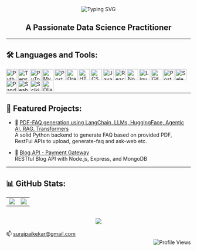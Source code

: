 <!-- Animated Header -->
<div align="center">
  <img src="https://readme-typing-svg.demolab.com/?font=Fira+Code&pause=1000&center=true&vCenter=true&repeat=true&width=500&lines=Hi,+I'm+Suraj+Paikekar!" alt="Typing SVG" />
  <br/>
  <h2><strong>A Passionate Data Science Practitioner</strong></h2>
</div>

---

## 🛠️ Languages and Tools:

<img align="left" alt="Python" width="30px" src="https://cdn.jsdelivr.net/gh/devicons/devicon/icons/python/python-original.svg" />
<img align="left" alt="TensorFlow" width="30px" src="https://cdn.jsdelivr.net/gh/devicons/devicon/icons/tensorflow/tensorflow-original.svg" />
<img align="left" alt="PyTorch" width="30px" src="https://cdn.jsdelivr.net/gh/devicons/devicon/icons/pytorch/pytorch-original.svg" />
<img align="left" alt="MySQL" width="30px" src="https://cdn.jsdelivr.net/gh/devicons/devicon/icons/mysql/mysql-original.svg" />
<img align="left" alt="PostgreSQL" width="30px" src="https://cdn.jsdelivr.net/gh/devicons/devicon/icons/postgresql/postgresql-original.svg" />
<img align="left" alt="Oracle" width="30px" src="https://cdn.jsdelivr.net/gh/devicons/devicon/icons/oracle/oracle-original.svg" />
<img align="left" alt="HTML5" width="30px" src="https://cdn.jsdelivr.net/gh/devicons/devicon/icons/html5/html5-original.svg" />
<img align="left" alt="CSS3" width="30px" src="https://cdn.jsdelivr.net/gh/devicons/devicon/icons/css3/css3-original.svg" />
<img align="left" alt="JavaScript" width="30px" src="https://cdn.jsdelivr.net/gh/devicons/devicon/icons/javascript/javascript-original.svg" />
<img align="left" alt="React" width="30px" src="https://cdn.jsdelivr.net/gh/devicons/devicon/icons/react/react-original.svg" />
<img align="left" alt="Node.js" width="30px" src="https://cdn.jsdelivr.net/gh/devicons/devicon/icons/nodejs/nodejs-original.svg" />
<img align="left" alt="Linux" width="30px" src="https://cdn.jsdelivr.net/gh/devicons/devicon/icons/linux/linux-original.svg" />
<img align="left" alt="Git" width="30px" src="https://cdn.jsdelivr.net/gh/devicons/devicon/icons/git/git-original.svg" />
<img align="left" alt="Postman" width="30px" src="https://www.vectorlogo.zone/logos/getpostman/getpostman-icon.svg" />
<img align="left" alt="Selenium" width="30px" src="https://upload.wikimedia.org/wikipedia/commons/d/d5/Selenium_Logo.png" />
<img align="left" alt="Pandas" width="30px" src="https://cdn.jsdelivr.net/gh/devicons/devicon/icons/pandas/pandas-original.svg" />
<img align="left" alt="Seaborn" width="30px" src="https://seaborn.pydata.org/_static/logo-wide-lightbg.svg" />
<img align="left" alt="Scikit-learn" width="30px" src="https://upload.wikimedia.org/wikipedia/commons/0/05/Scikit_learn_logo_small.svg" />
<img align="left" alt="Ollama" width="30px" src="https://avatars.githubusercontent.com/u/169668135?s=200&v=4" />

<br/><br/><br/>

---

## 📂 Featured Projects:

- 🔗 [PDF-FAQ generation using LangChain, LLMs, HuggingFace, Agentic AI, RAG, Transformers](https://github.com/surajpaikekar/ai-fastapi-pdf-faq)  
  A solid Python backend to generate FAQ based on provided PDF, RestFul APIs to upload, generate-faq and ask-web etc. 

- 🔗 [Blog API - Payment Gateway](https://github.com/surajpaikekar/payment-gateway)  
  RESTful Blog API with Node.js, Express, and MongoDB

---

## 📊 GitHub Stats:

<div align="center">
  <table>
    <tr>
      <td>
        <img src="https://github-readme-stats.vercel.app/api/top-langs/?username=surajpaikekar&layout=compact&theme=radical" />
      </td>
      <td>
        <img src="https://github-readme-stats.vercel.app/api?username=surajpaikekar&show_icons=true&theme=radical" />
      </td>
    </tr>
  </table>
  
  <br/>
  
  <img src="https://github-readme-streak-stats.herokuapp.com?user=surajpaikekar&theme=radical&hide_border=true" />
</div>

<br/>

<div align="left">
  📫 <a href="mailto:surajpaikekar@gmail.com">surajpaikekar@gmail.com</a>
</div>

<div align="right">
  <img src="https://komarev.com/ghpvc/?username=surajpaikekar&style=flat-square&color=blue" alt="Profile Views" />
</div>
